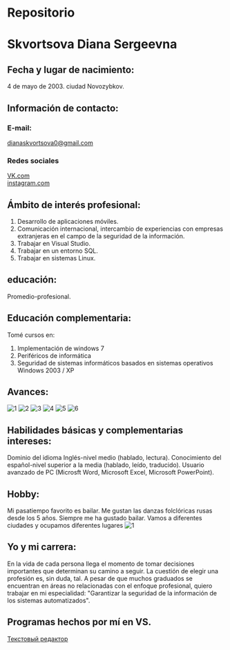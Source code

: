 # Repositorio
# Skvortsova Diana Sergeevna
## Fecha y lugar de nacimiento:
4 de mayo de 2003. ciudad Novozybkov.
## Información de contacto:
### E-mail: 
dianaskvortsova0@gmail.com
### Redes sociales
[VK.com](https://vk.com/anananas11)<br>
[instagram.com](https://vk.com/away.php?utf=1&to=https%3A%2F%2Finstagram.com%2Fd_skvr%3Futm_medium%3Dcopy_link)
## Ámbito de interés profesional:
1. Desarrollo de aplicaciones móviles.
2. Comunicación internacional, intercambio de experiencias con empresas extranjeras en el campo de la seguridad de la información.
3. Trabajar en Visual Studio.
4. Trabajar en un entorno SQL.
5. Trabajar en sistemas Linux.
## educación:
Promedio-profesional.
## Educación complementaria:
Tomé cursos en:
1. Implementación de windows 7
2. Periféricos de informática
3. Seguridad de sistemas informáticos basados en sistemas operativos Windows 2003 / XP
## Avances:
![1](https://user-images.githubusercontent.com/94104072/143002260-c8e7379a-c79c-4aa0-b678-68780ef16921.png)
![2](https://user-images.githubusercontent.com/94104072/143002691-dc588d79-cc0a-497f-9f26-1a70f646ad88.png)
![3](https://user-images.githubusercontent.com/94104072/145085073-dfde2bb1-5d2c-46d5-b972-0a90105d4a91.jpg)
![4](https://user-images.githubusercontent.com/94104072/142999304-1225e09a-a492-45a5-a5dc-5f61f474ae44.jpg)
![5](https://user-images.githubusercontent.com/94104072/142999333-4de6b7cf-82c1-4bfb-b1a2-7f2e243680e6.jpg)
![6](https://user-images.githubusercontent.com/94104072/143671479-67e9538e-f767-4d2c-b2bc-b38c8870d3ca.jpg)
## Habilidades básicas y complementarias intereses:
Dominio del idioma Inglés-nivel medio (hablado, lectura).
Conocimiento del español-nivel superior a la media (hablado, leído, traducido).
Usuario avanzado de PC (Microsft Word, Microsoft Excel, Microsoft PowerPoint).
## Hobby:
Mi pasatiempo favorito es bailar. Me gustan las danzas folclóricas rusas desde los 5 años. Siempre me ha gustado bailar. Vamos a diferentes ciudades y ocupamos diferentes lugares
![1](https://user-images.githubusercontent.com/94104072/146801005-9f3137aa-578f-49a9-8046-6ee7da795b56.jpg)
## Yo y mi carrera:
En la vida de cada persona llega el momento de tomar decisiones importantes que determinan su camino a seguir. La cuestión de elegir una profesión es, sin duda, tal. A pesar de que muchos graduados se encuentran en áreas no relacionadas con el enfoque profesional, quiero trabajar en mi especialidad: "Garantizar la seguridad de la información de los sistemas automatizados".
## Programas hechos por mí en VS.
[Текстовый редактор](https://github.com/skvordi/Text_Editor)
